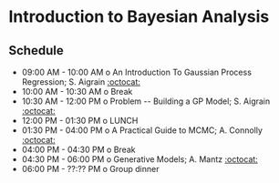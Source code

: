 # Introduction to Bayesian Analysis

## Schedule

 * 09:00 AM - 10:00 AM  o  An Introduction To Gaussian Process Regression; S. Aigrain [:octocat:](https://github.com/saigrain)
 * 10:00 AM - 10:30 AM  o  Break
 * 10:30 AM - 12:00 PM  o  Problem -- Building a GP Model; S. Aigrain [:octocat:](https://github.com/saigrain)
 * 12:00 PM - 01:30 PM  o  LUNCH
 * 01:30 PM - 04:00 PM  o  A Practical Guide to MCMC; A. Connolly [:octocat:](https://github.com/connolly)
 * 04:00 PM - 04:30 PM  o  Break
 * 04:30 PM - 06:00 PM  o  Generative Models; A. Mantz [:octocat:](https://github.com/abmantz)
 * 06:00 PM - ??:?? PM  o  Group dinner
